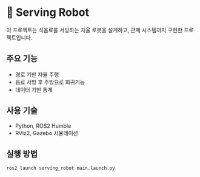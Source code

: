 # 🧃 Serving Robot

이 프로젝트는 식음료를 서빙하는 자율 로봇을 설계하고, 관제 시스템까지 구현한 프로젝트입니다.

## 주요 기능
- 경로 기반 자율 주행
- 음료 서빙 후 주방으로 회귀기능
- 데이터 기반 통계

## 사용 기술
- Python, ROS2 Humble
- RViz2, Gazebo 시뮬레이션

## 실행 방법
```bash
ros2 launch serving_robot main.launch.py
